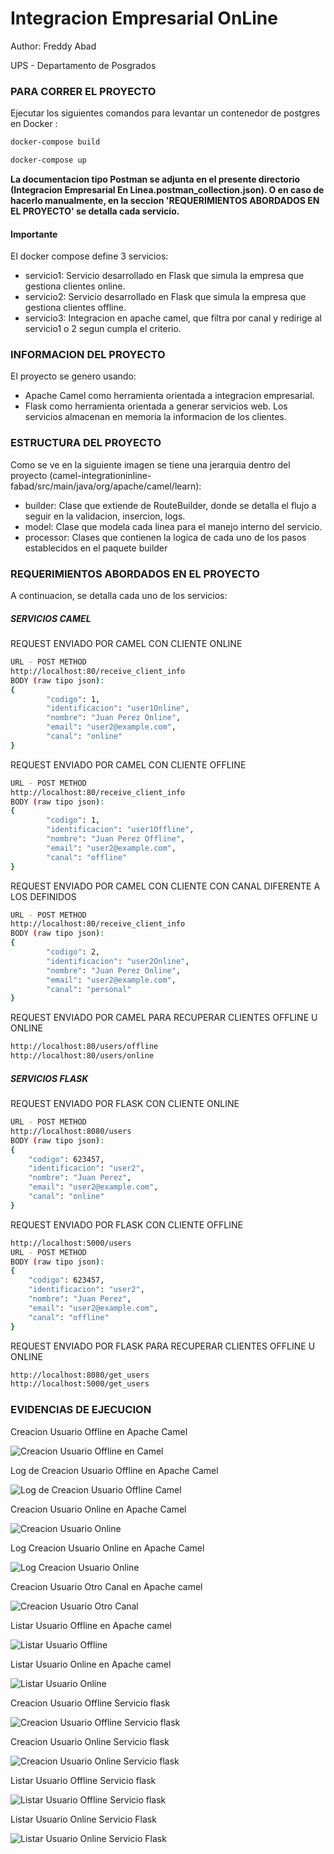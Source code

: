 # Integracion Empresarial OnLine
Author: Freddy Abad

UPS - Departamento de Posgrados

### PARA CORRER EL PROYECTO

Ejecutar los siguientes comandos para levantar un contenedor de postgres en Docker :
```bash
docker-compose build

docker-compose up 
```
**La documentacion tipo Postman se adjunta en el presente directorio (Integracion Empresarial En Linea.postman_collection.json). O en caso de hacerlo manualmente, en la seccion 'REQUERIMIENTOS ABORDADOS EN EL PROYECTO'  se detalla cada servicio.**

#### Importante 
El docker compose define 3 servicios:
- servicio1: Servicio desarrollado en Flask que simula la empresa que gestiona clientes online.
- servicio2: Servicio desarrollado en Flask que simula la empresa que gestiona clientes offline.
- servicio3: Integracion en apache camel, que filtra por canal y redirige al servicio1 o 2 segun cumpla el criterio.


### INFORMACION DEL PROYECTO

El proyecto se genero usando:
- Apache Camel como herramienta orientada a integracion empresarial.
- Flask como herramienta orientada a generar servicios web. Los servicios almacenan en memoria la informacion de los clientes.

### ESTRUCTURA DEL PROYECTO
Como se ve en la siguiente imagen se tiene una jerarquia dentro del proyecto (camel-integrationinline-fabad/src/main/java/org/apache/camel/learn):

- builder: Clase que extiende de RouteBuilder, donde se detalla el flujo a seguir en la validacion, insercion, logs.
- model: Clase que modela cada linea para el manejo interno del servicio.
- processor: Clases que contienen la logica de cada uno de los pasos establecidos en el paquete builder


### REQUERIMIENTOS ABORDADOS EN EL PROYECTO

A continuacion, se detalla cada uno de los servicios:

##### SERVICIOS CAMEL

REQUEST ENVIADO POR CAMEL CON CLIENTE ONLINE
```bash
URL - POST METHOD
http://localhost:80/receive_client_info
BODY (raw tipo json):
{
        "codigo": 1,
        "identificacion": "user1Online",
        "nombre": "Juan Perez Online",
        "email": "user2@example.com",
        "canal": "online"
}
```
REQUEST ENVIADO POR CAMEL CON CLIENTE OFFLINE
```bash
URL - POST METHOD
http://localhost:80/receive_client_info
BODY (raw tipo json):
{
        "codigo": 1,
        "identificacion": "user1Offline",
        "nombre": "Juan Perez Offline",
        "email": "user2@example.com",
        "canal": "offline"
}
```
REQUEST ENVIADO POR CAMEL CON CLIENTE CON CANAL DIFERENTE A LOS DEFINIDOS
```bash
URL - POST METHOD
http://localhost:80/receive_client_info
BODY (raw tipo json):
{
        "codigo": 2,
        "identificacion": "user2Online",
        "nombre": "Juan Perez Online",
        "email": "user2@example.com",
        "canal": "personal"
}
```
REQUEST ENVIADO POR CAMEL PARA RECUPERAR CLIENTES OFFLINE U ONLINE
```bash
http://localhost:80/users/offline
http://localhost:80/users/online
```
##### SERVICIOS FLASK

REQUEST ENVIADO POR FLASK CON CLIENTE ONLINE
```bash
URL - POST METHOD
http://localhost:8080/users
BODY (raw tipo json):
{
    "codigo": 623457,
    "identificacion": "user2",
    "nombre": "Juan Perez",
    "email": "user2@example.com",
    "canal": "online"
}
```
REQUEST ENVIADO POR FLASK CON CLIENTE OFFLINE
```bash
http://localhost:5000/users
URL - POST METHOD
BODY (raw tipo json):
{
    "codigo": 623457,
    "identificacion": "user2",
    "nombre": "Juan Perez",
    "email": "user2@example.com",
    "canal": "offline"
}
```

REQUEST ENVIADO POR FLASK PARA RECUPERAR CLIENTES OFFLINE U ONLINE
```bash
http://localhost:8080/get_users
http://localhost:5000/get_users
```

### EVIDENCIAS DE EJECUCION

Creacion Usuario Offline en Apache Camel

![Creacion Usuario Offline en Camel](assets/0CreacionUsuarioOffline.PNG)

Log de Creacion Usuario Offline en Apache Camel

![Log de Creacion Usuario Offline Camel ](assets/1CreacionUsuarioOfflineLog.PNG)

Creacion Usuario Online en Apache Camel

![Creacion Usuario Online](assets/2CreacionUsuarioOnline.PNG)

Log Creacion Usuario Online en Apache Camel

![Log Creacion Usuario Online ](assets/3CreacionUsuarioOnlineLog.PNG)

Creacion Usuario Otro Canal en Apache camel

![Creacion Usuario Otro Canal](assets/4CreacionUsuarioOtroCanal.PNG)

Listar Usuario Offline en Apache camel

![Listar Usuario Offline](assets/5ListarUsuarioOffline.PNG)

Listar Usuario Online en Apache camel

![Listar Usuario Online](assets/6ListarUsuarioOnline.PNG)

Creacion Usuario Offline Servicio flask

![Creacion Usuario Offline Servicio flask](assets/7CreacionUsuarioOfflineServicioNocamel.PNG)

Creacion Usuario Online Servicio flask

![Creacion Usuario Online Servicio flask](assets/8CreacionUsuarioOnlineServicioNocamel.PNG)

Listar Usuario Offline Servicio flask

![Listar Usuario Offline Servicio flask](assets/9ListarUsuarioOfflineServicioNoCamel.PNG)

Listar Usuario Online Servicio Flask

![Listar Usuario Online Servicio Flask](assets/10ListarUsuarioOnlineServicioNoCamel.PNG)
